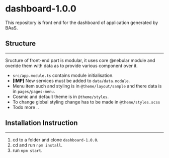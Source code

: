 # dashboard-1.0.0
This repository is front end for the dashboard of application generated by BAaS.
## Structure
------
Sructure of front-end part is modular, it uses core @nebular module and overide them with data as to provide various component over it.
* `src/app.module.ts` contains module initialisation.
* **[IMP]** New services must be added to `data/data.module`.
* Menu item such and styling is in `@theme/layout/sample` and there data is in `pages/pages-menu`.
* Cosmic and default theme is in `@theme/styles`.
* To change global styling change has to be made in `@theme/styles.scss`
* Todo more ..

## Installation Instruction
-----
1. cd to a folder and clone `dashboard-1.0.0`.
2. cd and run `npm install`.
3. run `npm start`.
